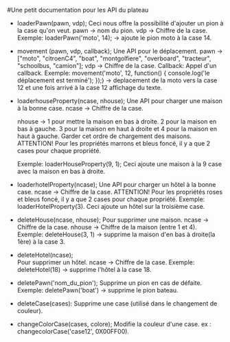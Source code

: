 #Une petit documentation pour les API du plateau

* loaderPawn(pawn, vdp);
    Ceci nous offre la possibilité d'ajouter un pion à la case qu'on veut. 
    pawn -> nom du pion.
    vdp -> Chiffre de la case.
    Exemple: loaderPawn('moto', 14); -> ajoute le pion moto à la case 14.


* movement (pawn, vdp, callback);
    Une API pour le déplacement. 
    pawn -> ["moto", "citroenC4", "boat", "montgolfiere", "overboard", "tracteur", "schoolbus, "camion"];
    vdp -> Chiffre de la case.
    Callback: Appel d'un callback.
    Exemple: movement('moto', 12, function() {
                console.log('le déplacement est terminé');
            });) -> deplacement de la moto vers la case 12 et une fois arrivé à la case 12 affichage du texte.


*  loaderhouseProperty(ncase, nhouse);
    Une API pour charger une maison à la bonne case.
    ncase -> Chiffre de la case.

    nhouse -> 1 pour mettre la maison en bas à droite. 2 pour la maison en bas à gauche.
    3 pour la maison en haut à droite et 4 pour la maison en haut à gauche.
	Garder cet ordre de chargement des maisons.
    ATTENTION! Pour les propriétés marrons et bleus foncé, il y a que 2 cases pour chaque propriété.

    Exemple: loaderHouseProperty(9, 1);
    Ceci ajoute une maison à la 9 case avec la maison en bas à droite.


* loaderhotelProperty(ncase);
    Une API pour charger un hôtel à la bonne case.
    ncase -> Chiffre de la case. 
    ATTENTION! Pour les propriétés roses et bleus foncé, il y a que 2 cases pour chaque propriété.
    Exemple: loaderHotelProperty(3).
    Ceci ajoute un hôtel sur la troisième case.


* deleteHouse(ncase, nhouse);
    Pour supprimer une maison. 
    ncase -> Chiffre de la case.
    nhouse -> Chiffre de la maison (entre 1 et 4).
    Exemple: deleteHouse(3, 1) -> supprime la maison d'en bas à droite(la 1ère) à la case 3.


* deleteHotel(ncase);  
    Pour supprimer un hôtel.
    ncase -> Chiffre de la case.
    Exemple: deleteHotel(18) -> supprime l'hôtel à la case 18.
	

* deletePawn('nom_du_pion');
	Supprime un pion en cas de défaite.
    Exemple: deletePawn('boat') -> supprime le pion bateau.
	

* deleteCase(cases):
	Supprime une case (utilisé dans le changement de couleur).
	

* changeColorCase(cases, colore);
	Modifie la couleur d'une case. ex : changecolorCase('case12', 0X00FF00).
	